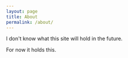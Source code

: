 ```yaml
---
layout: page
title: About
permalink: /about/
---
```


I don't know what this site will hold in the future.

For now it holds this.
